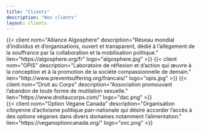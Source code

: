 ```yaml
---
title: "Clients"
description: "Nos clients"
layout: clients
---
```


<div class="card-deck">
  {{< client nom="Alliance Algosphère" description="Réseau mondial d’individus et d’organisations, ouvert et transparent, dédié à l’allègement de la souffrance par la collaboration et la mobilisation politique." lien="https://algosphere.org/fr" logo="algosphere.jpg" >}}
  {{< client nom="OPIS" description="Laboratoire de réflexion et d’action qui œuvre à la conception et à la promotion de la société compassionnelle de demain." lien="http://www.preventsuffering.org/francais/" logo="opis.jpg" >}}
  {{< client nom="Droit au Corps" description="Association promouvant l’abandon de toute forme de mutilation sexuelle." lien="https://www.droitaucorps.com/" logo="dac.png" >}}
</div>

<div class="card-deck">
  {{< client nom="Option Végane Canada" description="Organisation citoyenne d’activisme politique pan-nationale qui désire accorder l’accès à des options véganes dans divers domaines notamment l’alimentation." lien="https://veganoptioncanada.org/" logo="ovc.png" >}}

</div>
